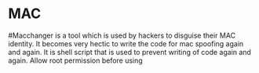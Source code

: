 # MAC
#Macchanger is a tool which is used by hackers to disguise their MAC identity. It becomes very hectic to write the code for mac spoofing again and again. It is shell script that is used to prevent writing of code again and again.
Allow root permission before using
